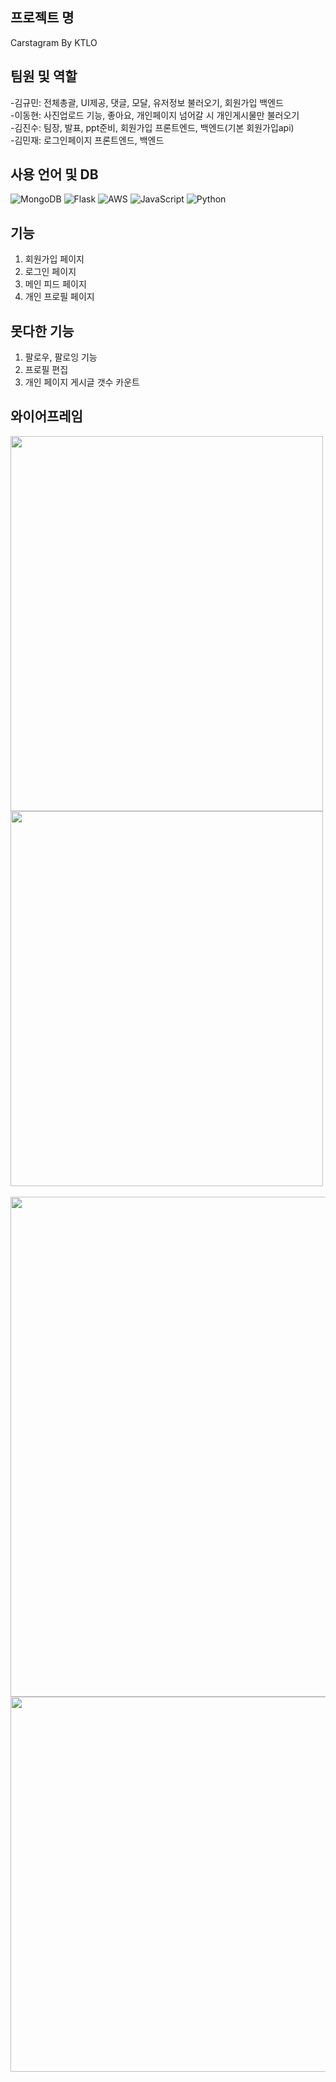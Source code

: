 	
## 프로젝트 명  
Carstagram By KTLO  

## 팀원 및 역할
-김규민: 전체총괄, UI제공, 댓글, 모달, 유저정보 불러오기, 회원가입 백엔드   
-이동현: 사진업로드 기능, 좋아요, 개인페이지 넘어갈 시 개인게시물만 불러오기  
-김진수: 팀장, 발표, ppt준비, 회원가입 프론트엔드, 백엔드(기본 회원가입api)  
-김민재: 로그인페이지 프론트엔드, 백엔드  

## 사용 언어 및 DB  
![MongoDB](https://img.shields.io/badge/MongoDB-%234ea94b.svg?style=for-the-badge&logo=mongodb&logoColor=white)
![Flask](https://img.shields.io/badge/flask-%23000.svg?style=for-the-badge&logo=flask&logoColor=white)
![AWS](https://img.shields.io/badge/AWS-%23FF9900.svg?style=for-the-badge&logo=amazon-aws&logoColor=white)
![JavaScript](https://img.shields.io/badge/javascript-%23323330.svg?style=for-the-badge&logo=javascript&logoColor=%23F7DF1E)
![Python](https://img.shields.io/badge/python-3670A0?style=for-the-badge&logo=python&logoColor=ffdd54)  



 
## 기능  
1. 회원가입 페이지 
2. 로그인 페이지
3. 메인 피드 페이지
4. 개인 프로필 페이지  

## 못다한 기능
1. 팔로우, 팔로잉 기능
2. 프로필 편집
3. 개인 페이지 게시글 갯수 카운트  
  
## 와이어프레임  
<img src="https://user-images.githubusercontent.com/104349901/167812449-05ff04c1-7bee-4470-8ad8-68e05cc331ee.PNG" width="500" height="600"><img src="https://user-images.githubusercontent.com/104349901/167812309-7b5341d3-bf82-44ee-933f-15f8ab9d9e98.PNG" width="500" height="600">  
<br>
<img src="https://user-images.githubusercontent.com/104349901/167814744-94ef9ab4-3705-43f1-9522-6fc98f26c062.PNG" width="1000 " height="800">
<br>
<img src="https://user-images.githubusercontent.com/104349901/167814753-96bc32a7-6479-491b-a5c4-dcafcb664ee4.PNG" width="1000" height="600">




